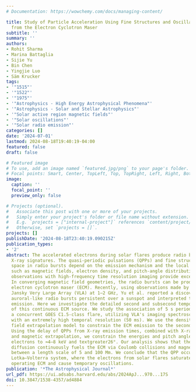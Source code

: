 ```yaml
---
# Documentation: https://wowchemy.com/docs/managing-content/

title: Study of Particle Acceleration Using Fine Structures and Oscillations in Microwaves
  from the Electron Cyclotron Maser
subtitle: ''
summary: ''
authors:
- Rohit Sharma
- Marina Battaglia
- Sijie Yu
- Bin Chen
- Yingjie Luo
- Säm Krucker
tags:
- '"1515"'
- '"1522"'
- '"1975"'
- '"Astrophysics - High Energy Astrophysical Phenomena"'
- '"Astrophysics - Solar and Stellar Astrophysics"'
- '"Solar active region magnetic fields"'
- '"Solar oscillations"'
- '"Solar radio emission"'
categories: []
date: '2024-07-01'
lastmod: 2024-08-18T19:40:19-04:00
featured: false
draft: false

# Featured image
# To use, add an image named `featured.jpg/png` to your page's folder.
# Focal points: Smart, Center, TopLeft, Top, TopRight, Left, Right, BottomLeft, Bottom, BottomRight.
image:
  caption: ''
  focal_point: ''
  preview_only: false

# Projects (optional).
#   Associate this post with one or more of your projects.
#   Simply enter your project's folder or file name without extension.
#   E.g. `projects = ["internal-project"]` references `content/project/deep-learning/index.md`.
#   Otherwise, set `projects = []`.
projects: []
publishDate: '2024-08-18T23:40:19.090215Z'
publication_types:
- '2'
abstract: The accelerated electrons during solar flares produce radio bursts and nonthermal
  X-ray signatures. The quasi-periodic pulsations (QPPs) and fine structures in spatial–spectral–temporal
  space in radio bursts depend on the emission mechanism and the local conditions,
  such as magnetic fields, electron density, and pitch-angle distribution. Radio burst
  observations with high-frequency time resolution imaging provide excellent diagnostics.
  In converging magnetic field geometries, the radio bursts can be produced via the
  electron cyclotron maser (ECM). Recently, using observations made by the Karl G.
  Jansky Very Large Array (VLA) at 1–2 GHz, Yu et al. reported a discovery of long-lasting
  auroral-like radio bursts persistent over a sunspot and interpreted them as ECM-generated
  emission. Here we investigate the detailed second and subsecond temporal variability
  of this continuous ECM source. We study the association of 5 s period QPPs with
  a concurrent GOES C1.5-class flare, utilizing VLA's imaging spectroscopy capability
  with an extremely high temporal resolution (50 ms). We use the density and magnetic
  field extrapolation model to constrain the ECM emission to the second harmonic O-mode.
  Using the delay of QPPs from X-ray emission times, combined with X-ray spectroscopy
  and magnetic extrapolation, we constrain the energies and pitch angles of the ECM-emitting
  electrons to ≈4–8 keV and textgreater26°. Our analysis shows that the loss-cone
  diffusion continuously fuels the ECM via Coulomb collisions and magnetic turbulence
  between a length scale of 5 and 100 Mm. We conclude that the QPP occurs via the
  Lotka–Volterra system, where the electrons from solar flares saturate the continuously
  operating ECM and cause temporary oscillations.
publication: '*The Astrophysical Journal*'
url_pdf: https://ui.adsabs.harvard.edu/abs/2024ApJ...970...17S
doi: 10.3847/1538-4357/ad4884
---
```

